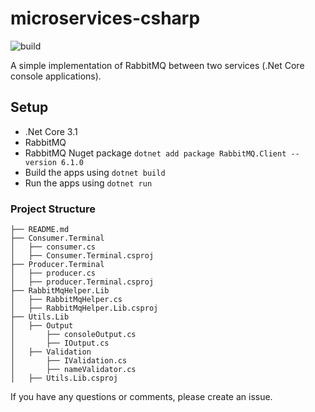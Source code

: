# microservices-csharp
![build](https://github.com/elmarlegrange/microservices-csharp/workflows/build/badge.svg)

A simple implementation of RabbitMQ between two services (.Net Core console applications).

## Setup
- .Net Core 3.1
- RabbitMQ
- RabbitMQ Nuget package `dotnet add package RabbitMQ.Client --version 6.1.0`
- Build the apps using `dotnet build`
- Run the apps using `dotnet run`

### Project Structure

```
├── README.md
├── Consumer.Terminal
│   ├── consumer.cs
│   ├── Consumer.Terminal.csproj
├── Producer.Terminal
│   ├── producer.cs
│   ├── producer.Terminal.csproj
├── RabbitMqHelper.Lib
│   ├── RabbitMqHelper.cs
│   ├── RabbitMqHelper.Lib.csproj
├── Utils.Lib
│   ├── Output
│       ├── consoleOutput.cs
│       ├── IOutput.cs
│   ├── Validation
│       ├── IValidation.cs
│       ├── nameValidator.cs
│   ├── Utils.Lib.csproj
```

If you have any questions or comments, please create an issue.